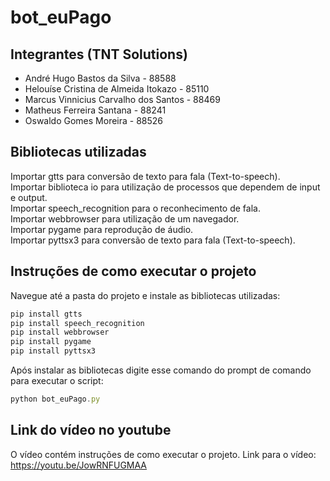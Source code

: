 # bot_euPago

## Integrantes (TNT Solutions)

* André Hugo Bastos da Silva - 88588
* Helouíse Cristina de Almeida Itokazo - 85110
* Marcus Vinnicius Carvalho dos Santos - 88469
* Matheus Ferreira Santana - 88241
* Oswaldo Gomes Moreira - 88526

## Bibliotecas utilizadas

Importar gtts para conversão de texto para fala (Text-to-speech). <br>
Importar biblioteca io para utilização de processos que dependem de input e output. <br>
Importar speech_recognition para o reconhecimento de fala. <br>
Importar webbrowser para utilização de um navegador. <br>
Importar pygame para reprodução de áudio. <br>
Importar pyttsx3 para conversão de texto para fala (Text-to-speech). <br>

## Instruções de como executar o projeto

Navegue até a pasta do projeto e instale as bibliotecas utilizadas:

```js
pip install gtts
pip install speech_recognition
pip install webbrowser
pip install pygame
pip install pyttsx3
```

Após instalar as bibliotecas digite esse comando do prompt de comando para executar o script:
```js
python bot_euPago.py
```

## Link do vídeo no youtube

O vídeo contém instruções de como executar o projeto. Link para o vídeo: https://youtu.be/JowRNFUGMAA

